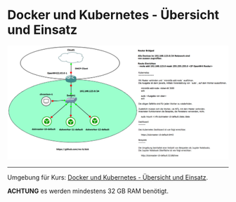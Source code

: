 Docker und Kubernetes - Übersicht und Einsatz
=============================================

![](../images/duk.png)

- - -

Umgebung für Kurs: [Docker und Kubernetes - Übersicht und Einsatz](https://github.com/mc-b/duk).

**ACHTUNG** es werden mindestens 32 GB RAM benötigt.